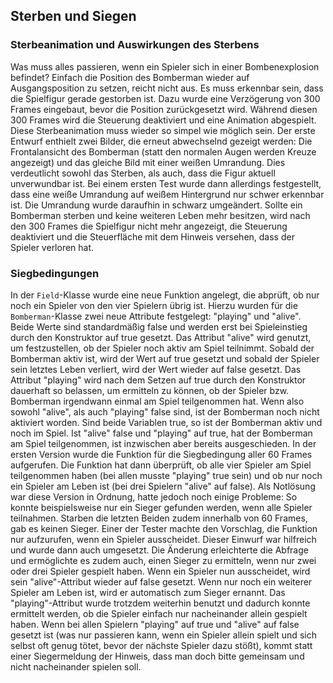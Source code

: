 ## Sterben und Siegen

### Sterbeanimation und Auswirkungen des Sterbens

Was muss alles passieren, wenn ein Spieler sich in einer Bombenexplosion befindet?  Einfach die Position des Bomberman wieder auf Ausgangsposition zu setzen, reicht nicht aus. Es muss erkennbar sein, dass die Spielfigur gerade gestorben ist. Dazu wurde eine Verzögerung von 300 Frames eingebaut, bevor die Position zurückgesetzt wird. Während diesen 300 Frames wird die Steuerung deaktiviert und eine Animation abgespielt. Diese Sterbeanimation muss wieder so simpel wie möglich sein. Der erste Entwurf enthielt zwei Bilder, die erneut abwechselnd gezeigt werden: Die Frontalansicht des Bomberman (statt den normalen Augen werden Kreuze angezeigt) und das gleiche Bild mit einer weißen Umrandung. Dies verdeutlicht sowohl das Sterben, als auch, dass die Figur aktuell unverwundbar ist. Bei einem ersten Test wurde dann allerdings festgestellt, dass eine weiße Umrandung auf weißem Hintergrund nur schwer erkennbar ist. Die Umrandung wurde daraufhin in schwarz umgeändert.
Sollte ein Bomberman sterben und keine weiteren Leben mehr besitzen, wird nach den 300 Frames die Spielfigur nicht mehr angezeigt, die Steuerung deaktiviert und die Steuerfläche mit dem Hinweis versehen, dass der Spieler verloren hat.

### Siegbedingungen

In der `Field`-Klasse wurde eine neue Funktion angelegt, die abprüft, ob nur noch ein
Spieler von den vier Spielern übrig ist. Hierzu wurden für die `Bomberman`-Klasse zwei neue
Attribute festgelegt: "playing" und "alive". Beide Werte sind standardmäßig false und werden
erst bei Spieleinstieg durch den Konstruktor auf true gesetzt. Das Attribut "alive" wird genutzt, um festzustellen, ob der Spieler noch aktiv am Spiel teilnimmt. Sobald der
Bomberman aktiv ist, wird der Wert auf true gesetzt und sobald der Spieler sein
letztes Leben verliert, wird der Wert wieder auf false gesetzt. Das Attribut "playing"
wird nach dem Setzen auf true durch den Konstruktor dauerhaft so belassen, um
ermitteln zu können, ob der Spieler bzw. Bomberman irgendwann einmal am Spiel teilgenommen
hat. Wenn also sowohl "alive", als auch "playing" false sind, ist der Bomberman noch nicht
aktiviert worden. Sind beide Variablen true, so ist der Bomberman aktiv und noch im Spiel. Ist
"alive" false und "playing" auf true, hat der Bomberman am Spiel teilgenommen, ist inzwischen
aber bereits ausgeschieden.
In der ersten Version wurde die Funktion für die Siegbedingung aller 60 Frames aufgerufen.
Die Funktion hat dann überprüft, ob alle vier Spieler am Spiel teilgenommen haben (bei allen
musste "playing" true sein) und ob nur noch ein Spieler am Leben ist (bei drei Spielern "alive" auf
false).
Als Notlösung war diese Version in Ordnung, hatte jedoch noch einige Probleme: So
konnte beispielsweise nur ein Sieger gefunden werden, wenn alle Spieler teilnahmen. Starben die letzten Beiden zudem innerhalb von 60 Frames, gab es keinen Sieger.
Einer der Tester machte den Vorschlag, die Funktion nur aufzurufen, wenn ein Spieler
ausscheidet. Dieser Einwurf war hilfreich und wurde dann auch umgesetzt.
Die Änderung erleichterte die Abfrage und ermöglichte es zudem auch, einen Sieger zu
ermitteln, wenn nur zwei oder drei Spieler gespielt haben. Wenn ein Spieler nun ausscheidet, wird sein
"alive"-Attribut wieder auf false gesetzt. Wenn nur noch ein weiterer Spieler am Leben ist,
wird er automatisch zum Sieger ernannt. Das "playing"-Attribut wurde trotzdem weiterhin benutzt und
dadurch konnte ermittelt werden, ob die Spieler einfach nur nacheinander allein gespielt haben. Wenn bei allen Spielern "playing" auf true und "alive" auf false gesetzt ist (was nur
passieren kann, wenn ein Spieler allein spielt und sich selbst oft genug tötet, bevor der
nächste Spieler dazu stößt), kommt statt einer Siegermeldung der Hinweis, dass man doch
bitte gemeinsam und nicht nacheinander spielen soll.
